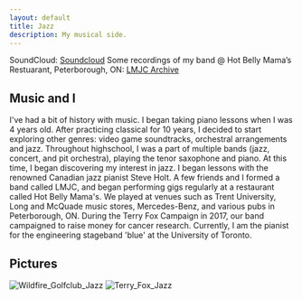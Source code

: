 ```yaml
---
layout: default
title: Jazz
description: My musical side.
---
```


SoundCloud: [Soundcloud](https://soundcloud.com/iwebsterproductions)
Some recordings of my band @ Hot Belly Mama’s Restuarant, Peterborough, ON: [LMJC Archive](https://drive.google.com/open?id=1Hn4TjYWsfGigKvTaUdFP1fDMM10dNhW0)

## Music and I
I've had a bit of history with music. I began taking piano lessons when I was 4 years old. After practicing classical for 10 years, I decided to start exploring other genres: video game soundtracks, orchestral arrangements and jazz. Throughout highschool, I was a part of multiple bands (jazz, concert, and pit orchestra), playing the tenor saxophone and piano. At this time, I began discovering my interest in jazz. I began lessons with the renowned Canadian jazz pianist Steve Holt. A few friends and I formed a band called LMJC, and began performing gigs regularly at a restaurant called Hot Belly Mama's. We played at venues such as Trent University, Long and McQuade music stores, Mercedes-Benz, and various pubs in Peterborough, ON. During the Terry Fox Campaign in 2017, our band campaigned to raise money for cancer research. Currently, I am the pianist for the engineering stageband 'blue' at the University of Toronto.

## Pictures
![Wildfire_Golfclub_Jazz](/assets/Project_Pictures/Wildfire_Golfclub_Jazz.png)
![Terry_Fox_Jazz](/assets/Project_Pictures/Terry_Fox_Jazz)





